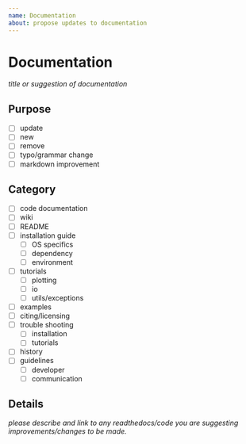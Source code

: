 ```yaml
---
name: Documentation
about: propose updates to documentation
---
```


# Documentation 

*title or suggestion of documentation*

## Purpose

- [ ] update
- [ ] new 
- [ ] remove
- [ ] typo/grammar change
- [ ] markdown improvement

## Category 

- [ ] code documentation
- [ ] wiki
- [ ] README
- [ ] installation guide
    - [ ] OS specifics
    - [ ] dependency
    - [ ] environment
- [ ] tutorials
    - [ ] plotting
    - [ ] io
    - [ ] utils/exceptions
- [ ] examples
- [ ] citing/licensing
- [ ] trouble shooting
    - [ ] installation
    - [ ] tutorials
- [ ] history
- [ ] guidelines
    - [ ] developer
    - [ ] communication

## Details

*please describe and link to any readthedocs/code you are suggesting improvements/changes to be made.*


